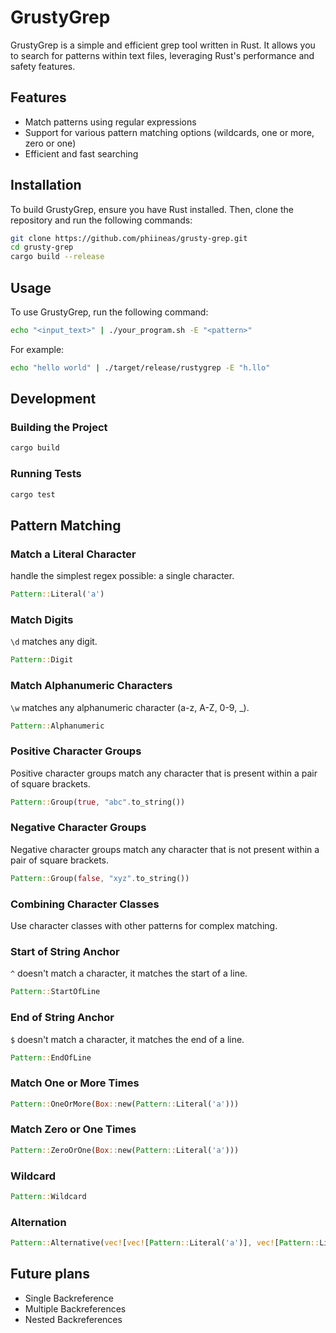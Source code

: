 # GrustyGrep

GrustyGrep is a simple and efficient grep tool written in Rust. It allows you to search for patterns within text files, leveraging Rust's performance and safety features.

## Features

- Match patterns using regular expressions
- Support for various pattern matching options (wildcards, one or more, zero or one)
- Efficient and fast searching

## Installation

To build GrustyGrep, ensure you have Rust installed. Then, clone the repository and run the following commands:

```sh
git clone https://github.com/phiineas/grusty-grep.git
cd grusty-grep
cargo build --release
```

## Usage
To use GrustyGrep, run the following command:

```sh
echo "<input_text>" | ./your_program.sh -E "<pattern>"
```

For example:
```sh
echo "hello world" | ./target/release/rustygrep -E "h.llo"
```

## Development

### Building the Project

```sh
cargo build
```

### Running Tests

```sh
cargo test
```

## Pattern Matching

### Match a Literal Character
handle the simplest regex possible: a single character.

```rust
Pattern::Literal('a')
```

### Match Digits
`\d` matches any digit.

```rust
Pattern::Digit
```

### Match Alphanumeric Characters
`\w` matches any alphanumeric character (a-z, A-Z, 0-9, _).

```rust
Pattern::Alphanumeric
```

### Positive Character Groups
Positive character groups match any character that is present within a pair of square brackets.

```rust
Pattern::Group(true, "abc".to_string())
```

### Negative Character Groups
Negative character groups match any character that is not present within a pair of square brackets.

```rust
Pattern::Group(false, "xyz".to_string())
```

### Combining Character Classes
Use character classes with other patterns for complex matching.

### Start of String Anchor
`^` doesn't match a character, it matches the start of a line.

```rust
Pattern::StartOfLine
```

### End of String Anchor
`$` doesn't match a character, it matches the end of a line.

```rust
Pattern::EndOfLine
```

### Match One or More Times

```rust
Pattern::OneOrMore(Box::new(Pattern::Literal('a')))
```

### Match Zero or One Times

```rust
Pattern::ZeroOrOne(Box::new(Pattern::Literal('a')))
```

### Wildcard

```rust
Pattern::Wildcard
```

### Alternation

```rust
Pattern::Alternative(vec![vec![Pattern::Literal('a')], vec![Pattern::Literal('b')]])
```

## Future plans

- Single Backreference
- Multiple Backreferences
- Nested Backreferences
